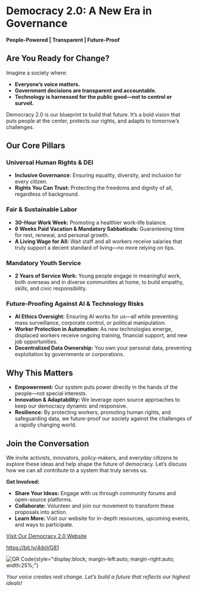# Democracy 2.0: A New Era in Governance

**People-Powered | Transparent | Future-Proof**


## Are You Ready for Change?

Imagine a society where:
- **Everyone’s voice matters.**
- **Government decisions are transparent and accountable.**
- **Technology is harnessed for the public good—not to control or surveil.**

Democracy 2.0 is our blueprint to build that future. It’s a bold vision that puts people at the center, protects our rights, and adapts to tomorrow’s challenges.


## Our Core Pillars

### **Universal Human Rights & DEI**
- **Inclusive Governance:** Ensuring equality, diversity, and inclusion for every citizen.
- **Rights You Can Trust:** Protecting the freedoms and dignity of all, regardless of background.

### **Fair & Sustainable Labor**
- **30-Hour Work Week:** Promoting a healthier work-life balance.
- **6 Weeks Paid Vacation & Mandatory Sabbaticals:** Guaranteeing time for rest, renewal, and personal growth.
- **A Living Wage for All:** Wait staff and all workers receive salaries that truly support a decent standard of living—no more relying on tips.

### **Mandatory Youth Service**
- **2 Years of Service Work:** Young people engage in meaningful work, both overseas and in diverse communities at home, to build empathy, skills, and civic responsibility.

### **Future-Proofing Against AI & Technology Risks**
- **AI Ethics Oversight:** Ensuring AI works for us—all while preventing mass surveillance, corporate control, or political manipulation.
- **Worker Protection in Automation:** As new technologies emerge, displaced workers receive ongoing training, financial support, and new job opportunities.
- **Decentralized Data Ownership:** You own your personal data, preventing exploitation by governments or corporations.


## Why This Matters

- **Empowerment:** Our system puts power directly in the hands of the people—not special interests.
- **Innovation & Adaptability:** We leverage open source approaches to keep our democracy dynamic and responsive.
- **Resilience:** By protecting workers, promoting human rights, and safeguarding data, we future-proof our society against the challenges of a rapidly changing world.


## Join the Conversation

We invite activists, innovators, policy-makers, and everyday citizens to explore these ideas and help shape the future of democracy. Let’s discuss how we can all contribute to a system that truly serves us.

**Get Involved:**
- **Share Your Ideas:** Engage with us through community forums and open-source platforms.
- **Collaborate:** Volunteer and join our movement to transform these proposals into action.
- **Learn More:** Visit our website for in-depth resources, upcoming events, and ways to participate.

[Visit Our Democracy 2.0 Website](https://selwynpolit.github.io/demo2)  

https://bit.ly/4doVG81

![QR Code](/images/qrcode.svg){style="display:block; margin-left:auto; margin-right:auto; width:25%;"}

_Your voice creates real change. Let’s build a future that reflects our highest ideals!_






